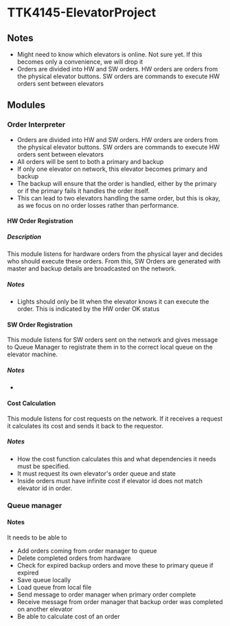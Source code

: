 # TTK4145-ElevatorProject

## Notes
* Might need to know which elevators is online. Not sure yet. If this becomes 
only a convenience, we will drop it
* Orders are divided into HW and SW orders. HW orders are orders from the 
physical elevator buttons. SW orders are commands to execute HW orders sent 
between elevators

## Modules

### Order Interpreter

* Orders are divided into HW and SW orders. HW orders are orders from the 
physical elevator buttons. SW orders are commands to execute HW orders sent 
between elevators
* All orders will be sent to both a primary and backup
* If only one elevator on network, this elevator becomes primary and backup
* The backup will ensure that the order is handled, either by the primary or if
the primary fails it handles the order itself. 
* This can lead to two elevators handling the same order, but this is okay, as
we focus on no order losses rather than performance. 

#### HW Order Registration

##### Description
This module listens for hardware orders from the physical layer and decides 
who should execute these orders. From this, SW Orders are generated with master and backup details are broadcasted on the network.

##### Notes
* Lights should only be lit when the elevator knows it can execute the order. 
This is indicated by the HW order OK status

#### SW Order Registration
This module listens for SW orders sent on the network and gives message to Queue Manager to registrate them in to the correct local queue on the elevator machine.

##### Notes
* 

#### Cost Calculation
This module listens for cost requests on the network. If it receives a request 
it calculates its cost and sends it back to the requestor. 

##### Notes
* How the cost function calculates this and what dependencies it needs must be
specified.
* It must request its own elevator's order queue and state
* Inside orders must have infinite cost if elevator id does not match elevator id in order.


### Queue manager

#### Notes

It needs to be able to
* Add orders coming from order manager to queue
* Delete completed orders from hardware
* Check for expired backup orders and move these to primary queue if expired
* Save queue locally
* Load queue from local file
* Send message to order manager when primary order complete
* Receive message from order manager that backup order was completed on another
elevator
* Be able to calculate cost of an order